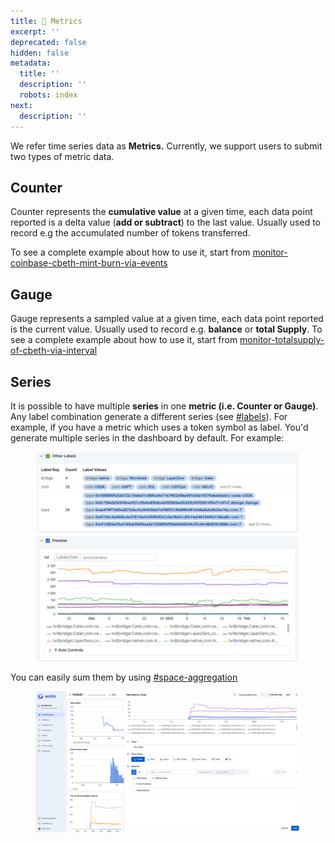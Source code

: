 ```yaml
---
title: 💨 Metrics
excerpt: ''
deprecated: false
hidden: false
metadata:
  title: ''
  description: ''
  robots: index
next:
  description: ''
---
```

We refer time series data as **Metrics.** Currently, we support users to submit two types of metric data.

## Counter

Counter represents the **cumulative value** at a given time, each data point reported is a delta value (**add or subtract**) to the last value. Usually used to record e.g the accumulated number of tokens transferred.

To see a complete example about how to use it, start from [monitor-coinbase-cbeth-mint-burn-via-events](monitor-coinbase-cbeth-mint-burn-via-events "mention")

## Gauge

Gauge represents a sampled value at a given time, each data point reported is the current value. Usually used to record e.g. **balance** or **total Supply**. To see a complete example about how to use it, start from [monitor-totalsupply-of-cbeth-via-interval](monitor-totalsupply-of-cbeth-via-interval "mention")

## Series

It is possible to have multiple **series** in one **metric (i.e. Counter or Gauge)**. Any label combination generate a different series (see [#labels](metrics-in-processors#labels "mention")). For example, if you have a metric which uses a token symbol as label. You'd generate multiple series in the dashboard by default. For example:

<figure>
  <img src="https://raw.githubusercontent.com/sentioxyz/docs/v1.0/assets/image (3) (1) (1) (1) (1).png" alt="" />
  <figcaption></figcaption>
</figure>

You can easily sum them by using [#space-aggregation](aggregation-functions-and-formulas#space-aggregation "mention")

<figure>
  <img src="https://raw.githubusercontent.com/sentioxyz/docs/v1.0/assets/agg.gif" alt="" />
  <figcaption></figcaption>
</figure>
